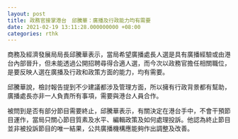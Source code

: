 ```yaml
---
layout: post
title: 政務官接掌港台　邱騰華：廣播及行政能力均有需要
date: 2021-02-19 13:11:28.000000000 +08:00
categories: rthk
---
```


商務及經濟發展局局長邱騰華表示，當局希望廣播處長人選是具有廣播經驗或由港台內部晉升，但未能透過公開招聘尋得合適人選，而今次以政務官擔任相關職位，是要反映人選在廣播及行政和政策方面的能力，均有需要。

邱騰華說，檢討報告提到不少建議都涉及管理方面，所以擁有行政背景都有幫助，廣播處長亦非一人負責所有事項，需要與港台人員合作。

被問到是否有部分節目需要終止，邱騰華表示，有關決定在港台手中，不會干預節目運作，當局只關心節目質素及水平、編輯政策及如何處理投訴。他認為終止節目並非被投訴節目的唯一結果，公共廣播機構應能夠作出調整及改善。
